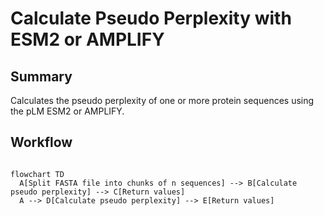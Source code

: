 # Calculate Pseudo Perplexity with ESM2 or AMPLIFY

## Summary

Calculates the pseudo perplexity of one or more protein sequences using the pLM ESM2 or AMPLIFY.

## Workflow

```mermaid

flowchart TD
  A[Split FASTA file into chunks of n sequences] --> B[Calculate pseudo perplexity] --> C[Return values]
  A --> D[Calculate pseudo perplexity] --> E[Return values]

```
